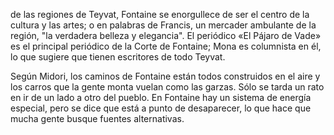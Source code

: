de las regiones de Teyvat, Fontaine se enorgullece de ser el centro de
 la cultura y las artes; o en palabras de Francis, un mercader 
 ambulante de la región, "la verdadera belleza y elegancia". El 
 periódico «El Pájaro de Vade» es el principal periódico de la Corte 
 de Fontaine; Mona es columnista en él, lo que sugiere que tienen 
 escritores de todo Teyvat.

Según Midori, los caminos de Fontaine están todos construidos en el 
aire y los carros que la gente monta vuelan como las garzas. Sólo se 
tarda un rato en ir de un lado a otro del pueblo. En Fontaine hay un 
sistema de energía especial, pero se dice que está a punto de 
desaparecer, lo que hace que mucha gente busque fuentes alternativas.